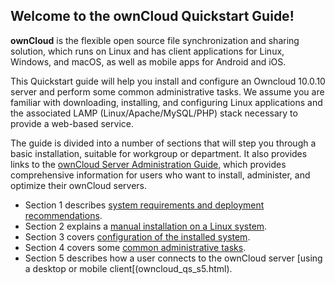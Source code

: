 ## Welcome to the ownCloud Quickstart Guide! 

**ownCloud** is the flexible open source file synchronization and sharing solution, which runs on Linux and has client applications for Linux, Windows, and macOS, as well as mobile apps for Android and iOS. 

This Quickstart guide will help you install and configure an Owncloud 10.0.10 server and perform some common administrative tasks. We assume you are familiar with downloading, installing, and configuring Linux applications and the associated LAMP (Linux/Apache/MySQL/PHP) stack necessary to provide a web-based service.

The guide is divided into a number of sections that will step you through a basic installation, suitable for workgroup or department. It also provides links to the [ownCloud Server Administration Guide](https://doc.owncloud.org/server/administration_manual/index.html), which provides comprehensive information for users who want to install, administer, and optimize their ownCloud servers. 

- Section 1 describes [system requirements and deployment recommendations](owncloud_qs_s1.html).
- Section 2 explains a [manual installation on a Linux system](owncloud_qs_s2.html).
- Section 3 covers [configuration of the installed system](owncloud_qs_s3.html).
- Section 4 covers some [common administrative tasks](owncloud_qs_s4.html).
- Section 5 describes how a user connects to the ownCloud server [using a desktop or mobile client[(owncloud_qs_s5.html). 
